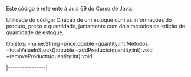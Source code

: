 Este código é referente à aula 69 do Curso de Java.

Utilidade do código: Criação de um estoque com as informações do produto, preço e quantidade, juntamente com dois métodos de edição de quantidade de estoque.

Objetos:
-name:String
-price:double
-quantity:int
Métodos:
+totalValueInStock():double
+addProducts(quantity:int):void
+removeProducts(quantity:int):void

|----------------|
